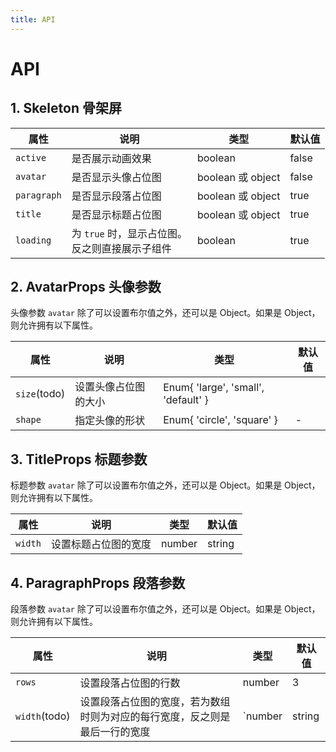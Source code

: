 ```yaml
---
title: API
---
```

# API

## 1. Skeleton 骨架屏

|  属性 |  说明 | 类型  |  默认值 |
| ------------ | ------------ | ------------ | ------------ |
|  `active` |  是否展示动画效果 | boolean  | false  |
|  `avatar` |  是否显示头像占位图 |  boolean 或 object |  false |
|  `paragraph` |  是否显示段落占位图 |  boolean 或 object |  true |
|  `title` |  是否显示标题占位图 |  boolean 或 object |  true |
|  `loading` |  为 `true` 时，显示占位图。<br>反之则直接展示子组件 |  boolean |  true |

## 2. AvatarProps 头像参数

头像参数 `avatar` 除了可以设置布尔值之外，还可以是 Object。如果是 Object，则允许拥有以下属性。

|  属性 |  说明 | 类型  |  默认值 |
| ------------ | ------------ | ------------ | ------------ |
|  `size`(todo) |  设置头像占位图的大小  | Enum{ 'large', 'small', 'default' } |
|  `shape` |  指定头像的形状 | Enum{ 'circle', 'square' }  | -  |

## 3. TitleProps 标题参数

标题参数 `avatar` 除了可以设置布尔值之外，还可以是 Object。如果是 Object，则允许拥有以下属性。

|  属性 |  说明 | 类型  |  默认值 |
| ------------ | ------------ | ------------ | ------------ |
|  `width` |  设置标题占位图的宽度 | number | string  | -  |

## 4. ParagraphProps 段落参数

段落参数 `avatar` 除了可以设置布尔值之外，还可以是 Object。如果是 Object，则允许拥有以下属性。

|  属性 |  说明 | 类型  |  默认值 |
| ------------ | ------------ | ------------ | ------------ |
|  `rows` |  设置段落占位图的行数 | number  | 3  |
|  `width`(todo) |  设置段落占位图的宽度，若为数组时则为对应的每行宽度，反之则是最后一行的宽度 | `number | string | Array<number | string>`  | -  |